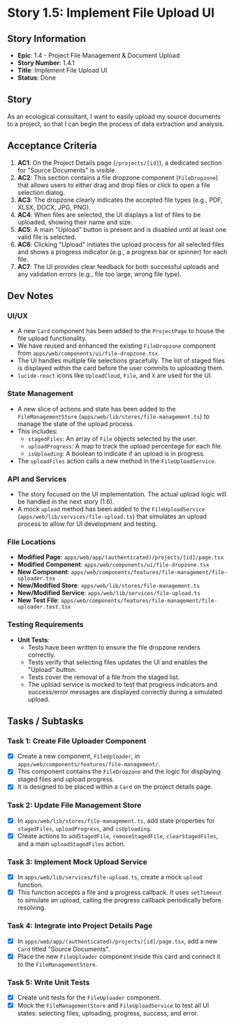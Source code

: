 # Story 1.5: Implement File Upload UI

## Story Information
- **Epic**: 1.4 - Project File Management & Document Upload
- **Story Number**: 1.4.1
- **Title**: Implement File Upload UI
- **Status**: Done

## Story
As an ecological consultant, I want to easily upload my source documents to a project, so that I can begin the process of data extraction and analysis.

## Acceptance Criteria
1.  **AC1**: On the Project Details page (`/projects/[id]`), a dedicated section for "Source Documents" is visible.
2.  **AC2**: This section contains a file dropzone component (`FileDropzone`) that allows users to either drag and drop files or click to open a file selection dialog.
3.  **AC3**: The dropzone clearly indicates the accepted file types (e.g., PDF, XLSX, DOCX, JPG, PNG).
4.  **AC4**: When files are selected, the UI displays a list of files to be uploaded, showing their name and size.
5.  **AC5**: A main "Upload" button is present and is disabled until at least one valid file is selected.
6.  **AC6**: Clicking "Upload" initiates the upload process for all selected files and shows a progress indicator (e.g., a progress bar or spinner) for each file.
7.  **AC7**: The UI provides clear feedback for both successful uploads and any validation errors (e.g., file too large, wrong file type).

## Dev Notes

### UI/UX
- A new `Card` component has been added to the `ProjectPage` to house the file upload functionality.
- We have reused and enhanced the existing `FileDropzone` component from `apps/web/components/ui/file-dropzone.tsx`.
- The UI handles multiple file selections gracefully. The list of staged files is displayed within the card before the user commits to uploading them.
- `lucide-react` icons like `UploadCloud`, `File`, and `X` are used for the UI.

### State Management
- A new slice of actions and state has been added to the `FileManagementStore` (`apps/web/lib/stores/file-management.ts`) to manage the state of the upload process.
- This includes:
  - `stagedFiles`: An array of `File` objects selected by the user.
  - `uploadProgress`: A map to track the upload percentage for each file.
  - `isUploading`: A boolean to indicate if an upload is in progress.
- The `uploadFiles` action calls a new method in the `FileUploadService`.

### API and Services
- The story focused on the UI implementation. The actual upload logic will be handled in the next story (1.6).
- A mock `upload` method has been added to the `FileUploadService` (`apps/web/lib/services/file-upload.ts`) that simulates an upload process to allow for UI development and testing.

### File Locations
- **Modified Page**: `apps/web/app/(authenticated)/projects/[id]/page.tsx`
- **Modified Component**: `apps/web/components/ui/file-dropzone.tsx`
- **New Component**: `apps/web/components/features/file-management/file-uploader.tsx`
- **New/Modified Store**: `apps/web/lib/stores/file-management.ts`
- **New/Modified Service**: `apps/web/lib/services/file-upload.ts`
- **New Test File**: `apps/web/components/features/file-management/file-uploader.test.tsx`

### Testing Requirements
- **Unit Tests**:
  - Tests have been written to ensure the file dropzone renders correctly.
  - Tests verify that selecting files updates the UI and enables the "Upload" button.
  - Tests cover the removal of a file from the staged list.
  - The upload service is mocked to test that progress indicators and success/error messages are displayed correctly during a simulated upload.

## Tasks / Subtasks

### Task 1: Create File Uploader Component
- [x] Create a new component, `FileUploader`, in `apps/web/components/features/file-management/`.
- [x] This component contains the `FileDropzone` and the logic for displaying staged files and upload progress.
- [x] It is designed to be placed within a `Card` on the project details page.

### Task 2: Update File Management Store
- [x] In `apps/web/lib/stores/file-management.ts`, add state properties for `stagedFiles`, `uploadProgress`, and `isUploading`.
- [x] Create actions to `addStagedFile`, `removeStagedFile`, `clearStagedFiles`, and a main `uploadStagedFiles` action.

### Task 3: Implement Mock Upload Service
- [x] In `apps/web/lib/services/file-upload.ts`, create a mock `upload` function.
- [x] This function accepts a file and a progress callback. It uses `setTimeout` to simulate an upload, calling the progress callback periodically before resolving.

### Task 4: Integrate into Project Details Page
- [x] In `apps/web/app/(authenticated)/projects/[id]/page.tsx`, add a new `Card` titled "Source Documents".
- [x] Place the new `FileUploader` component inside this card and connect it to the `FileManagementStore`.

### Task 5: Write Unit Tests
- [x] Create unit tests for the `FileUploader` component.
- [x] Mock the `FileManagementStore` and `FileUploadService` to test all UI states: selecting files, uploading, progress, success, and error.
